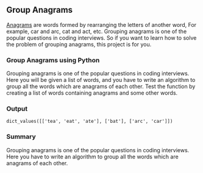 ## Group Anagrams

[Anagrams](https://thecleverprogrammer.com/2021/03/08/validate-anagrams-using-python/) are words formed by rearranging the letters of another word, For example, car and arc, cat and act, etc. Grouping anagrams is one of the popular questions in coding interviews. So if you want to learn how to solve the problem of grouping anagrams, this project is for you.

### Group Anagrams using Python

Grouping anagrams is one of the popular questions in coding interviews. Here you will be given a list of words, and you have to write an algorithm to group all the words which are anagrams of each other. Test the function by creating a list of words containing anagrams and some other words.

### Output

```
dict_values([['tea', 'eat', 'ate'], ['bat'], ['arc', 'car']])
```

### Summary

Grouping anagrams is one of the popular questions in coding interviews. Here you have to write an algorithm to group all the words which are anagrams of each other.